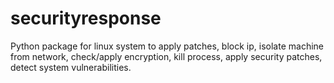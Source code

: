 # securityresponse
Python package for linux system to apply patches, block ip, isolate machine from network, check/apply encryption, kill process, apply security patches, detect system vulnerabilities.
